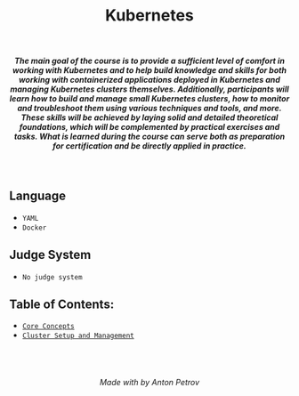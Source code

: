 <h1 align="center">
Kubernetes
</h1>

<br/>

<h5 align="center">
The main goal of the course is to provide a sufficient level of comfort in working with Kubernetes and to help build knowledge and skills for both working with containerized applications deployed in Kubernetes and managing Kubernetes clusters themselves. Additionally, participants will learn how to build and manage small Kubernetes clusters, how to monitor and troubleshoot them using various techniques and tools, and more. These skills will be achieved by laying solid and detailed theoretical foundations, which will be complemented by practical exercises and tasks. What is learned during the course can serve both as preparation for certification and be directly applied in practice.
</h5>

<br/>

## Language

- `YAML`
- `Docker`

## Judge System

- `No judge system`

## Table of Contents:

- [`Core Concepts`](https://github.com/tonytech83/kubernetes/tree/main/01-core-concepts)
- [`Cluster Setup and Management`](https://github.com/tonytech83/kubernetes/tree/main/02-cluster-setup-and-management)

<br/>
<br/>

<h6 align="center"> Made with by Anton Petrov </h6>
